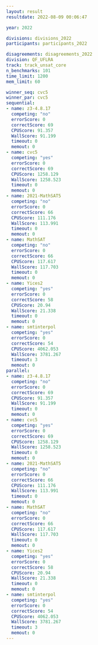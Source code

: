 ```yaml
---
layout: result
resultdate: 2022-08-09 00:06:47

year: 2022

divisions: divisions_2022
participants: participants_2022

disagreements: disagreements_2022
division: QF_UFLRA
track: track_unsat_core
n_benchmarks: 101
time_limit: 1200
mem_limit: 60

winner_seq: cvc5
winner_par: cvc5
sequential:
- name: z3-4.8.17
  competing: "no"
  errorScore: 0
  correctScore: 69
  CPUScore: 91.357
  WallScore: 91.199
  timeout: 0
  memout: 0
- name: cvc5
  competing: "yes"
  errorScore: 0
  correctScore: 69
  CPUScore: 1258.129
  WallScore: 1258.523
  timeout: 0
  memout: 0
- name: 2021-MathSAT5
  competing: "no"
  errorScore: 0
  correctScore: 66
  CPUScore: 111.176
  WallScore: 113.991
  timeout: 0
  memout: 0
- name: MathSAT
  competing: "no"
  errorScore: 0
  correctScore: 66
  CPUScore: 117.617
  WallScore: 117.703
  timeout: 0
  memout: 0
- name: Yices2
  competing: "yes"
  errorScore: 0
  correctScore: 58
  CPUScore: 20.94
  WallScore: 21.338
  timeout: 0
  memout: 0
- name: smtinterpol
  competing: "yes"
  errorScore: 0
  correctScore: 54
  CPUScore: 4062.053
  WallScore: 3781.267
  timeout: 3
  memout: 0
parallel:
- name: z3-4.8.17
  competing: "no"
  errorScore: 0
  correctScore: 69
  CPUScore: 91.357
  WallScore: 91.199
  timeout: 0
  memout: 0
- name: cvc5
  competing: "yes"
  errorScore: 0
  correctScore: 69
  CPUScore: 1258.129
  WallScore: 1258.523
  timeout: 0
  memout: 0
- name: 2021-MathSAT5
  competing: "no"
  errorScore: 0
  correctScore: 66
  CPUScore: 111.176
  WallScore: 113.991
  timeout: 0
  memout: 0
- name: MathSAT
  competing: "no"
  errorScore: 0
  correctScore: 66
  CPUScore: 117.617
  WallScore: 117.703
  timeout: 0
  memout: 0
- name: Yices2
  competing: "yes"
  errorScore: 0
  correctScore: 58
  CPUScore: 20.94
  WallScore: 21.338
  timeout: 0
  memout: 0
- name: smtinterpol
  competing: "yes"
  errorScore: 0
  correctScore: 54
  CPUScore: 4062.053
  WallScore: 3781.267
  timeout: 3
  memout: 0
---
```

